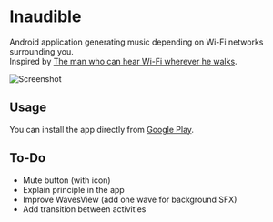 # Inaudible

Android application generating music depending on Wi-Fi networks surrounding you.  
Inspired by [The man who can hear Wi-Fi wherever he walks](https://www.newscientist.com/article/mg22429952-300-the-man-who-can-hear-wi-fi-wherever-he-walks/).

![Screenshot](https://raw.githubusercontent.com/thdoteo/Inaudible/master/screenshot.png)  

## Usage

You can install the app directly from [Google Play](https://play.google.com/store/apps/details?id=com.thdoteo.inaudible&hl=en).

## To-Do

- Mute button (with icon)
- Explain principle in the app
- Improve WavesView (add one wave for background SFX)
- Add transition between activities